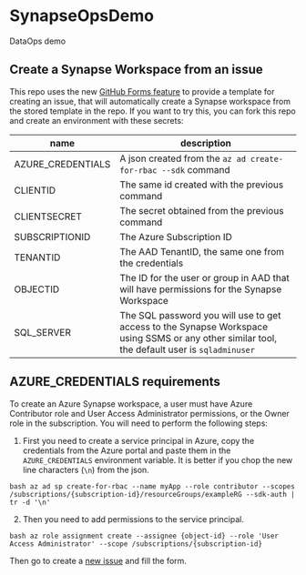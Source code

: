 # SynapseOpsDemo
DataOps demo


## Create a Synapse Workspace from an issue

This repo uses the new [GitHub Forms feature](https://docs.github.com/en/communities/using-templates-to-encourage-useful-issues-and-pull-requests/syntax-for-issue-forms) to provide a template for creating an issue, that will automatically create a Synapse workspace from the stored template in the repo.
If you want to try this, you can fork this repo and create an environment with these secrets:

| name | description
| --- | ---
| AZURE_CREDENTIALS | A json created from the `az ad create-for-rbac --sdk` command
| CLIENTID | The same id created with the previous command
| CLIENTSECRET | The secret obtained from the previous command
| SUBSCRIPTIONID | The Azure Subscription ID 
| TENANTID | The AAD TenantID, the same one from the credentials
| OBJECTID | The ID for the user or group in AAD that will have permissions for the Synapse Workspace
| SQL_SERVER | The SQL password you will use to get access to the Synapse Workspace using SSMS or any other similar tool, the default user is `sqladminuser`

## AZURE_CREDENTIALS requirements

To create an Azure Synapse workspace, a user must have Azure Contributor role and User Access Administrator permissions, or the Owner role in the subscription. You will need to perform the following steps:

1. First you need to create a service principal in Azure, copy the credentials from the Azure portal and paste them in the `AZURE_CREDENTIALS` environment variable. It is better if you chop the new line characters (`\n`) from the json.

```bash az ad sp create-for-rbac --name myApp --role contributor --scopes /subscriptions/{subscription-id}/resourceGroups/exampleRG --sdk-auth | tr -d '\n'```

2. Then you need to add permissions to the service principal.

```bash az role assignment create --assignee {object-id} --role 'User Access Administrator' --scope /subscriptions/{subscription-id}```


Then go to create a [new issue](../../issues/new?assignees=&labels=resource+creation&template=create-synapse-environment.yml&title=%5BCreate%5D%3A+) and fill the form.
